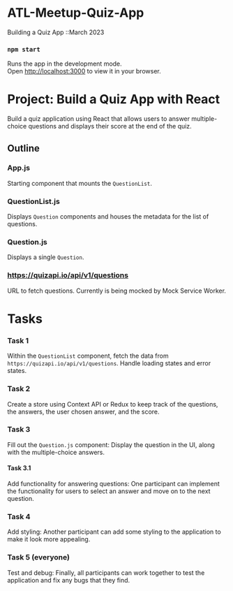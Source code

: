 # ATL-Meetup-Quiz-App
Building a Quiz App ::March 2023

### `npm start`

Runs the app in the development mode.\
Open [http://localhost:3000](http://localhost:3000) to view it in your browser.

# Project: Build a Quiz App with React

Build a quiz application using React that allows users to answer multiple-choice questions and displays their score at the end of the quiz.

## Outline

### App.js

Starting component that mounts the `QuestionList`.

### QuestionList.js

Displays `Question` components and houses the metadata for the list of questions.

### Question.js

Displays a single `Question`.

### https://quizapi.io/api/v1/questions

URL to fetch questions. Currently is being mocked by Mock Service Worker.

# Tasks


### Task 1
Within the `QuestionList` component, fetch the data from `https://quizapi.io/api/v1/questions`. Handle loading states and error states.

### Task 2
Create a store using Context API or Redux to keep track of the questions, the answers, the user chosen answer, and the score.

### Task 3
Fill out the `Question.js` component: Display the question in the UI, along with the multiple-choice answers.

#### Task 3.1
Add functionality for answering questions: One participant can implement the functionality for users to select an answer and move on to the next question.

### Task 4
Add styling: Another participant can add some styling to the application to make it look more appealing.

### Task 5 (everyone)
Test and debug: Finally, all participants can work together to test the application and fix any bugs that they find.
